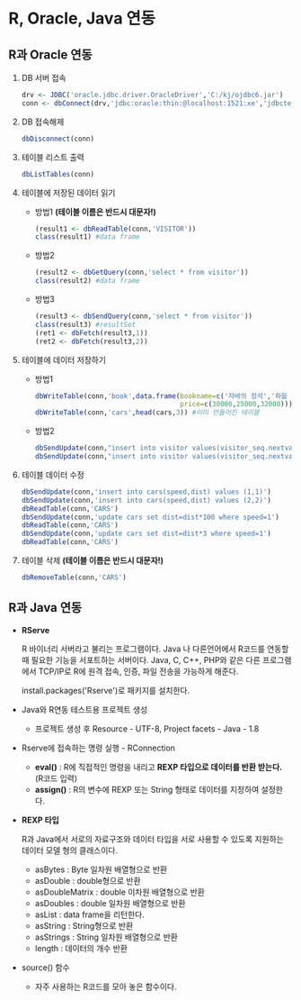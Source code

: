 # R, Oracle, Java 연동

## R과 Oracle 연동

1. DB 서버 접속

   ```r
   drv <- JDBC('oracle.jdbc.driver.OracleDriver','C:/kj/ojdbc6.jar')
   conn <- dbConnect(drv,'jdbc:oracle:thin:@localhost:1521:xe','jdbctest','jdbctest')
   ```

2. DB 접속해제

   ```r
   dbDisconnect(conn)
   ```

3. 테이블 리스트 출력

   ```r
   dbListTables(conn)
   ```

4. 테이블에 저장된 데이터 읽기 

   * 방법1 **(테이블 이름은 반드시 대문자!)**

     ``` r
     (result1 <- dbReadTable(conn,'VISITOR'))
     class(result1) #data frame
     ```

   * 방법2

     ``` r
     (result2 <- dbGetQuery(conn,'select * from visitor'))
     class(result2) #data frame
     ```

   * 방법3

     ``` R
     (result3 <- dbSendQuery(conn,'select * from visitor'))
     class(result3) #resultSet
     (ret1 <- dbFetch(result3,1))
     (ret2 <- dbFetch(result3,2))
     ```

5. 테이블에 데이터 저장하기

   * 방법1

     ``` R
     dbWriteTable(conn,'book',data.frame(bookname=c('자바의 정석','하둡 완벽 입문','이것이 리눅스다'),
                                         price=c(30000,25000,32000))) #테이블 생성 동시에 데이터 저장
     dbWriteTable(conn,'cars',head(cars,3)) #이미 만들어진 테이블
     ```

   * 방법2

     ``` r
     dbSendUpdate(conn,"insert into visitor values(visitor_seq.nextval,'R언어',sysdate,'R언어로 입력')") #데이터만 저장
     dbSendUpdate(conn,"insert into visitor values(visitor_seq.nextval,'하둡',sysdate,'대용량데이터')")
     ```

6. 테이블 데이터 수정

   ``` r
   dbSendUpdate(conn,'insert into cars(speed,dist) values (1,1)')
   dbSendUpdate(conn,'insert into cars(speed,dist) values (2,2)')
   dbReadTable(conn,'CARS')
   dbSendUpdate(conn,'update cars set dist=dist*100 where speed=1')
   dbReadTable(conn,'CARS')
   dbSendUpdate(conn,'update cars set dist=dist*3 where speed=1')
   dbReadTable(conn,'CARS')
   ```

7. 테이블 삭제 **(테이블 이름은 반드시 대문자!)**

   ``` r
   dbRemoveTable(conn,'CARS')
   ```

   

## R과 Java 연동

* **RServe**

  R 바이너리 서버라고 불리는 프로그램이다. Java 나 다른언어에서 R코드를 연동할 때 필요한 기능을 서포트하는 서버이다. Java, C, C++, PHP와 같은 다른 프로그램에서 TCP/IP로 R에 원격 접속, 인증, 파일 전송을 가능하게 해준다.

  install.packages('Rserve')로 패키지를 설치한다.

* Java와 R연동 테스트용 프로젝트 생성

  * 프로젝트 생성 후 Resource - UTF-8, Project facets - Java - 1.8

* Rserve에 접속하는 명령 실행 - RConnection

  * **eval()** : R에 직접적인 명령을 내리고 **REXP 타입으로 데이터를 반환 받는다.** (R코드 입력)
  * **assign()** : R의 변수에 REXP 또는 String 형태로 데이터를 지정하여 설정한다.

* **REXP 타입**

  R과 Java에서 서로의 자료구조와 데이터 타입을 서로 사용할 수 있도록 지원하는 데이터 모델 형의 클래스이다.

  * asBytes : Byte 일차원 배열형으로 반환
  * asDouble : double형으로 반환
  * asDoubleMatrix : double 이차원 배열형으로 반환
  * asDoubles : double 일차원 배열형으로 반환
  * asList : data frame을 리턴한다.
  * asString : String형으로 반환
  * asStrings : String 일차원 배열형으로 반환
  * length : 데이터의 개수 반환
  
* source() 함수

  * 자주 사용하는 R코드를 모아 놓은 함수이다.